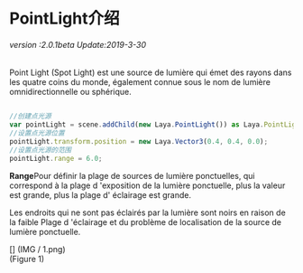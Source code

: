 # PointLight介绍

###### *version :2.0.1beta   Update:2019-3-30*

Point Light (Spot Light) est une source de lumière qui émet des rayons dans les quatre coins du monde, également connue sous le nom de lumière omnidirectionnelle ou sphérique.


```javascript

//创建点光源
var pointLight = scene.addChild(new Laya.PointLight()) as Laya.PointLight;
//设置点光源位置
pointLight.transform.position = new Laya.Vector3(0.4, 0.4, 0.0);
//设置点光源的范围
pointLight.range = 6.0;
```


**Range**Pour définir la plage de sources de lumière ponctuelles, qui correspond à la plage d 'exposition de la lumière ponctuelle, plus la valeur est grande, plus la plage d' éclairage est grande.

Les endroits qui ne sont pas éclairés par la lumière sont noirs en raison de la faible Plage d 'éclairage et du problème de localisation de la source de lumière ponctuelle.

[] (IMG / 1.png) <br > (Figure 1)

